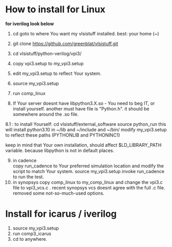 # How to install  for Linux 
**for iverilog look below**

1. cd goto to where You want my vlsistuff installed. best: your home (~)
2. git clone https://github.com/greenblat/vlsistuff.git
3. cd vlsistuff/python-verilog/vpi3/
4. copy vpi3.setup to my_vpi3.setup
5. edit my_vpi3.setup to reflect Your system.
6. source my_vpi3.setup
5. run comp_linux


8. If Your server doesnt have libpython3.X.so - You need to beg IT, or install yourself.
    another must have file is "Python.h".   it should be somewhere around the .so file.

8.1 : to install Yourself:
   cd vlsistuff/external_software
   source python_run
   this will install python3.10 in ~/lib and ~/include and ~/bin/
   modify my_vpi3.setup to reflect these paths (PYTHONLIB and PYTHONINC1)

   keep in mind that Your own installation, should affect $LD_LIBRARY_PATH variable. because libpython is not 
   in default places.


9. in cadence  
    copy run_cadence to Your preferred simulation location and modify the script to match Your system.
    source my_vpi3.setup
    invoke run_cadence to run the test.
10. in synopsys
    copy comp_linux to my_comp_linux and change the vpi3.c file to vpi3_vcs.c . 
    recent synopsys vcs doesnt agree with the  full .c file. removed some not-so-much-used options.


# Install for icarus / iverilog

1. source my_vpi3.setup 
2. run comp3_icarus 
3. cd to anywhere.



